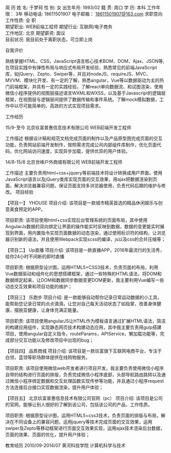 简        历
姓    名:	于梦珂	
性    别:	女
出生年月:	1993/02	
籍    贯:	周口
学    历:	本科	工作年限：	3年
移动电话:	18611501907	
电子邮箱：	18611501907@163.com
求职意向
工作性质:	  全  职	
期望职业:	WEB前端工程师
期望行业:	互联网/电子商务	
工作地区:	北京
期望薪资:	面议	
目前状况:	我目前处于离职状态，可立即上岗

自我评价

  熟练掌握HTML、CSS，JavaScript语言核心技术BOM、DOM、Ajax、JSON等,在项目实践中有弹性布局与响应式布局开发经验，熟悉常见的前端JavaScript库，如jQuery、Zepto、Swiper等，并且对nodeJS、requireJS、MVC、MVVM、模块化开发、有一定的了解，熟悉angular，Vue等以数据驱动为主的热门前端框架，并具有一定的实践经验，了解react单向数据流、和试图渲染，使用微信小程序提供的视图层描述语言WXML和WXSS，以及基于Javascript的逻辑层框架，在视图层与逻辑层间提供了数据传输和事件系统。了解mock模拟数据，工作中以尽可能简单的、高效的方式实现项目需求。
  
工作经历

15/9-至今	  北京玖富普惠信息技术有限公司	      WEB前端开发工程师

工作描述	    根据设计稿和规范文档完成页面的制作以及产品原型图完成页面的交互功能，负责网站前端开发制作，按照需求完成公司内部组件库制作，优化页面代码，优化网站访问速度，实现异步加载，提供优异的用户体验。

14/8-15/8	北京世峰户外商城有限公司	WEB前端开发工程师

 工作描述	    主要负责用html+css+jquery等前端技术将设计转换成用户界面，使用JavaScript语言以及jQuery类库实现页面的交互效果，用ajax把数据渲染到页面，解决浏览器兼容问题，保证页面支持多浏览器使用，负责代码后期的维护与修改。
项目经验

【项目一】	                             YHOUSE
项目介绍:	该项目是一款城市精英首选的精品休闲娱乐与创意美食预定的APP。

项目职责:	该项目使用html+css实现后台管理系统的页面布局，其中使用AngularJs数据的双向绑定让界面的操作能实时反映到数据，数据的变更能实时展现到界面，用内置指令实现页面数据的动态渲染，通过使用标识符的结构，让浏览器识别新的语法，并且使用Webpack实现scss的编译，js以及css的合并压缩等；
	
【项目二】	                              Up直播
项目介绍:	该项目是一款直播APP，2016年最流行的生活秀，给你24小时不间断的即时直播

项目职责:	根据原型设计图，运用HTML5+CSS3技术，负责页面的布局，利用Vue数据驱动和组件化的思想搭建框架，通过一些特殊的HTML语法，将DOM和数据绑定起来，让DOM和数据同步数据变更DOM更新，我主要利用Vue编写一些动态交互效果和项目功能的维护；
	
【项目三】	乐跑步
项目介绍:	是一款能够自动帮你记录日常运动数据的小工具，能帮助您记录日常的点点滴滴，让您对自己每天活动状态了如指掌，改善身体健康，摆脱亚健康，让身体充满正能量。

项目职责:	该项目使用angularJS让HTML作为模板语言通过扩展HTML语法，简洁的构建应用组件，实现静态网页技术构建动态应用，其中我主要负责用gulp搭建项目，使用angular自定义指令，routeParams，APIService，懒加载功能等，完成部分交互功能以及修改项目中出现的bug；
	
【项目四】	品质商城
项目介绍:	该项目是一款玖富旗下互联网电商平台，专注于白领，蓝领等职场群体提供在线购物服务。

项目职责:	该项目使用微信web开发者进行项目开发，我主要负责使用微信小程序自带的结构进行页面的排版，负责完成微信小程序底部，头部导航路由跳转以及通过微信小程序绑定数据和交互处理函数实现传参等功能，并且通过小程序request方法连接后台接口实现数据渲染，提升用户体验；
	
【项目五】	北京玖富普惠信息技术有限公司官网（pc）
项目介绍:	 该项目是公司的官网，能够让别人很好的了解到该公司，包括该公司的产品，工作性质。

项目职责:	    根据原型设计图，运用HTML5+css3技术，负责页面的排版与布局，解决在不同设备上的兼容问题，运用jquery等技术完成页面的交互效果，运用swiper及Zepto等移动框架进行页面交互效果实现，运用ajax技术渲染后台数据，页面的效果、页面的优化，提升用户体验；
	
教育经历
2010/09-2014/07	黄河科技学院	计算机科学与技术
